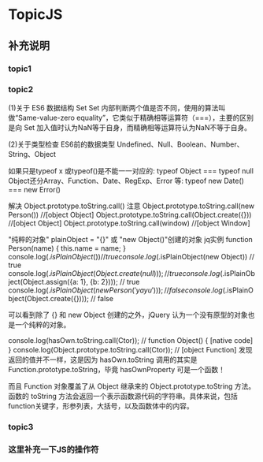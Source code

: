 # TopicJS

## 补充说明

### topic1

### topic2

(1)关于 ES6 数据结构 Set
Set 内部判断两个值是否不同，使用的算法叫做“Same-value-zero equality”，它类似于精确相等运算符（===），主要的区别是向 Set 加入值时认为NaN等于自身，而精确相等运算符认为NaN不等于自身。

(2)关于类型检查
ES6前的数据类型 Undefined、Null、Boolean、Number、String、Object

如果只是typeof x 或typeof()是不能一一对应的:
typeof Object === typeof null
Object还分Array、Function、Date、RegExp、Error 等:
typeof new Date() === new Error()

解决
Object.prototype.toString.call()
注意
Object.prototype.toString.call(new Person()) //[object Object]
Object.prototype.toString.call(Object.create({})) //[object Object]
Object.prototype.toString.call(window) //[object Window]

"纯粹的对象" plainObject = "{}" 或 "new Object()"创建的对象
jq实例
function Person(name) {
    this.name = name;
}
console.log($.isPlainObject({})) // true
console.log($.isPlainObject(new Object)) // true
console.log($.isPlainObject(Object.create(null))); // true
console.log($.isPlainObject(Object.assign({a: 1}, {b: 2}))); // true
console.log($.isPlainObject(new Person('yayu'))); // false
console.log($.isPlainObject(Object.create({}))); // false

可以看到除了 {} 和 new Object 创建的之外，jQuery 认为一个没有原型的对象也是一个纯粹的对象。

console.log(hasOwn.toString.call(Ctor)); // function Object() { [native code] }
console.log(Object.prototype.toString.call(Ctor)); // [object Function]
发现返回的值并不一样，这是因为 hasOwn.toString 调用的其实是 Function.prototype.toString，毕竟 hasOwnProperty 可是一个函数！

而且 Function 对象覆盖了从 Object 继承来的 Object.prototype.toString 方法。函数的 toString 方法会返回一个表示函数源代码的字符串。具体来说，包括 function关键字，形参列表，大括号，以及函数体中的内容。

### topic3

### 这里补充一下JS的操作符
